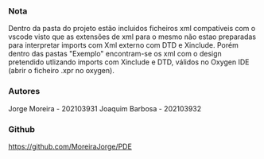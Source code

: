 ### Nota
Dentro da pasta do projeto estão incluidos ficheiros xml compatíveis com o vscode
visto que as extensões de xml para o mesmo não estao preparadas para interpretar imports
com Xml externo com DTD e Xinclude. Porém dentro das pastas "Exemplo" encontram-se os xml
com o design pretendido utlizando imports com Xinclude e DTD, válidos no Oxygen IDE (abrir
o ficheiro .xpr no oxygen).

### Autores
Jorge Moreira - 202103931
Joaquim Barbosa - 202103932

### Github
https://github.com/MoreiraJorge/PDE
